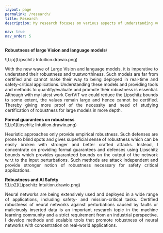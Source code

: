 ```yaml
---
layout: page
permalink: /research/
title: Research
description: My research focuses on various aspects of understanding vulnerabilities in neural networks. I study the robustness and trustworthiness of neural networks, understanding their behavior, evaluating and providing formal guarantees on their robustness for making AI systems work in their safe set throughout their life cycle.  I am focused on making AI systems safe, trustworthy, and responsible with scalable and efficient methods. My research interests include machine learning, optimization, and robustness. 

nav: true
nav_order: 5
---
```


<!-- For now, this page is assumed to be a static description of your courses. You can convert it to a collection similar to `_projects/` so that you can have a dedicated page for each course.

Organize your courses by years, topics, or universities, however you like! -->
**Robustness of large Vision and language models**\

![Lip](Lipschitz Intuition.drawio.png)

<div style="text-align: justify"> 
With the new wave of Large Vision and language models, it is imperative to understand their robustness and trustworthiness. Such models are far from certified and cannot make their way to being deployed in real-time and safety-critical applications. Understanding these models and providing tools and methods to quantify/evaluate and promote their robustness is essential. Although with my latest work CertViT we could reduce the Lipschitz bounds to some extent, the values remain large and hence cannot be certified. Thereby giving more proof of the necessity and need of studying certification of robustness for large models in more depth. </div>


**Formal guarantees on robustness**\
![Lip1](ipschitz Intuition.drawio.png)
<div style="text-align: justify"> 
Heuristic approaches only provide empirical robustness. Such defenses are prone to blind spots and gives superficial sense of robustness which can be easily broken with stronger and better crafted attacks. Instead, I concentrate on providing formal guarantees and defenses using Lipschitz bounds which provides guaranteed bounds on the output of the network w.r.t to the input perturbations. Such methods are attack independent and provide stronger notion of robustness necessary for safety critical applications.</div>


**Robustness and AI Safety** \
![Lip2](Lipschitz Intuition.drawio.png)

<div style="text-align: justify"> 
Neural networks are being extensively used and deployed in a wide range of applications, including safety- and mission-critical tasks. Certified robustness of neural networks against perturbations caused by faults or maliciously inserted data is an important research topic in the machine learning community and a strict requirement from an industrial perspective. I develop methods and scalable tools that promote robustness of neural networks with concentration on real-world applications.</div>
